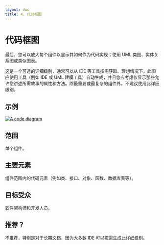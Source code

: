 ```yaml
---
layout: doc
title: 4. 代码框图
---
```


# 代码框图

最后，您可以放大每个组件以显示其如何作为代码实现；使用 UML 类图、实体关系图或类似图表。

这是一个可选的详细级别，通常可以从 IDE 等工具按需获取。理想情况下，此图应使用工具（例如 IDE 或 UML 建模工具）自动生成，并且您应考虑仅显示那些允许您讲述所需故事的属性和方法。除最重要或最复杂的组件外，不建议使用此详细级别。

## 示例

[![A code diagram](https://static.structurizr.com/workspace/36141/diagrams/MainframeBankingSystemFacade.png)](https://static.structurizr.com/workspace/36141/diagrams/MainframeBankingSystemFacade.png)

## 范围

单个组件。

## 主要元素

组件范围内的代码元素（例如类、接口、对象、函数、数据库表等）。

## 目标受众

软件架构师和开发人员。

## 推荐？

不推荐，特别是对于长期文档，因为大多数 IDE 可以按需生成此详细级别。